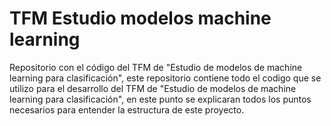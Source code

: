 # TFM Estudio modelos machine learning
Repositorio con el código del TFM de "Estudio de modelos de machine learning  para clasificación", este repositorio contiene todo el codigo que se utilizo para el desarrollo del TFM de "Estudio de modelos de machine learning para clasificación", en este punto se explicaran todos los puntos necesarios para entender la estructura de este proyecto.
